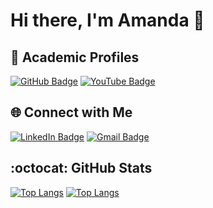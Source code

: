 # Hi there, I'm Amanda 👋

## 🏫 Academic Profiles
[![GitHub Badge](https://img.shields.io/badge/acyc99-GitHub?logo=github&logoColor=%23ffffff&label=GitHub&labelColor=%231d3557&color=%23ff79c6)](https://github.com/acyc99)
[![YouTube Badge](https://img.shields.io/badge/acyc99-YouTube?logo=YouTube&logoColor=%23ff0000&label=YouTube&labelColor=%231d3557&color=%23ff79c6)](https://www.youtube.com/@acyc99)

## 🌐 Connect with Me
[![LinkedIn Badge](https://img.shields.io/badge/Amanda_Chang-LinkedIn?logo=linkedin&logoColor=%230000ff&label=LinkedIn&labelColor=%23ff79c6&color=%231d3557)](https://www.linkedin.com/in/amanda-cy-chang/)
[![Gmail Badge](https://img.shields.io/badge/changamanda999@gmail.com-Gmail?logo=Gmail&logoColor=%23FF0000&label=Gmail&labelColor=%231d3557&color=%23ff79c6)](mailto:changamanda999@gmail.com)

## :octocat: GitHub Stats 
[![Top Langs](https://github-readme-stats-git-masterrstaa-rickstaa.vercel.app/api/top-langs/?username=achang140&theme=radical&layout=compact)](https://github.com/achang140/github-readme-stats)
[![Top Langs](https://github-readme-stats.vercel.app/api?username=achang140&theme=radical&show_icons=true)](https://github.com/achang140)

<!--
## 🏫 Academic Profiles
## 😃 Personal Profiles 
[![GitHub Badge](https://img.shields.io/badge/acyc99-GitHub?logo=github&logoColor=%23ffffff&label=GitHub&labelColor=%231d3557&color=%23ff79c6)](https://github.com/acyc99)
[![GitHub Badge](https://img.shields.io/badge/acyc99-GitHub?logo=github&logoColor=%23ffffff&label=GitHub&labelColor=%23000000&color=%23ffffff)]
[![YouTube Badge](https://img.shields.io/badge/acyc99-YouTube?logo=YouTube&logoColor=%23ff0000&label=YouTube&labelColor=%23ffffff&color=%23ff0000)]
[![LinkedIn Badge](https://img.shields.io/badge/Amanda_Chang-LinkedIn?logo=linkedin&logoColor=%230000ff&label=LinkedIn%20&labelColor=%23000000&color=%230000ff)](https://www.linkedin.com/in/amanda-cy-chang/)
[![Gmail Badge](https://img.shields.io/badge/changamanda999@gmail.com-Gmail?logo=Gmail&logoColor=%23FF0000&label=Gmail&labelColor=%23000000&color=%23FF0000)](mailto:changamanda999@gmail.com)
[![Top Langs](https://github-readme-stats-git-masterrstaa-rickstaa.vercel.app/api/top-langs/?username=achang140&bg_color=FF92C2&title_color=FFE538)](https://github.com/achang140/github-readme-stats)
--> 

